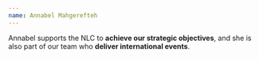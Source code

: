 ```yaml
---
name: Annabel Mahgerefteh
---
```

Annabel supports the NLC to **achieve our strategic objectives**, and she is also part of our team who **deliver international events**.